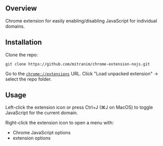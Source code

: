## Overview

Chrome extension for easily enabling/disabling JavaScript for individual domains.

## Installation

Clone the repo:

    git clone https://github.com/mitranim/chrome-extension-nojs.git

Go to the [`chrome://extensions`](chrome://extensions) URL. Click "Load unpacked extension" → select the repo folder.

## Usage

Left-click the extension icon or press Ctrl+J (⌘J on MacOS) to toggle JavaScript for the current domain.

Right-click the extension icon to open a menu with:

* Chrome JavaScript options
* extension options
